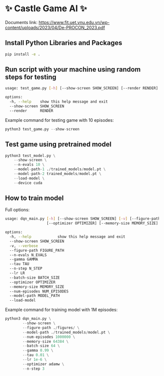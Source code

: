 #  ✨ Castle Game AI ✨  

Documents link: https://www.fit.uet.vnu.edu.vn/wp-content/uploads/2023/04/De-PROCON_2023.pdf

## Install Python Libraries and Packages

``` bash
pip install -e .
```

## Run script with your machine using random steps for testing

``` bash
usage: test_game.py [-h] [--show-screen SHOW_SCREEN] [--render RENDER]

options:
  -h, --help    show this help message and exit
  --show-screen SHOW_SCREEN
  --render      RENDER
```

Example command for testing game with 10 episodes:

```python
python3 test_game.py --show-screen
```

## Test game using pretrained model

```python
python3 test_model.py \
    --show-screen \
    --n-evals 10 \
    --model-path-1 ./trained_models/model.pt \
    --model-path-2 trained_models/model.pt \
    --load-model \
    --device cuda
```

## How to train model

Full options:
``` bash
usage: dqn_main.py [-h] [--show-screen SHOW_SCREEN] [-v] [--figure-path FIGURE_PATH] [--n-evals N_EVALS] [--gamma GAMMA] [--tau TAU] [--n-step N_STEP] [--lr LR] [--batch-size BATCH_SIZE]
                   [--optimizer OPTIMIZER] [--memory-size MEMORY_SIZE] [--num-episodes NUM_EPISODES] [--model-path MODEL_PATH] [--load-model]

options:
  -h, --help            show this help message and exit
  --show-screen SHOW_SCREEN
  -v, --verbose
  --figure-path FIGURE_PATH
  --n-evals N_EVALS
  --gamma GAMMA
  --tau TAU
  --n-step N_STEP
  --lr LR
  --batch-size BATCH_SIZE
  --optimizer OPTIMIZER
  --memory-size MEMORY_SIZE
  --num-episodes NUM_EPISODES
  --model-path MODEL_PATH
  --load-model
```

Example command for training model with 1M episodes:

```python
python3 dqn_main.py \
        --show-screen \
        --figure-path ./figures/ \
        --model-path ./trained_models/model.pt \
        --num-episodes 1000000 \
        --memory-size 64384 \
        --batch-size 64 \
        --gamma 0.99 \
        --tau 0.01 \
        --lr 1e-6 \
        --optimizer adamw \
        --n-step 3
```
